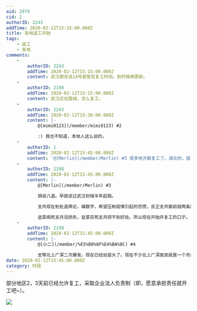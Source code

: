 ```yaml
---
aid: 2979
cid: 2
authorID: 2243
addTime: 2020-02-12T15:15:00.000Z
title: 各地返工开始
tags:
    - 返工
    - 各地
comments:
    -
        authorID: 2243
        addTime: 2020-02-12T15:15:00.000Z
        content: 武汉朋友说14号是暂定复工时间。到时候再更新。
    -
        authorID: 2198
        addTime: 2020-02-12T15:15:00.000Z
        content: 武汉还在围城，怎么复工。
    -
        authorID: 2243
        addTime: 2020-02-12T15:30:00.000Z
        content: |-
            @[mimi0123](/member/mimi0123) #2

            :) 我也不知道，本地人这么说的。
    -
        authorID: 1
        addTime: 2020-02-12T15:45:00.000Z
        content: '@[Merlin](/member/Merlin) #3 很多地方都复工了。湖北的，就不要想了……'
    -
        authorID: 2198
        addTime: 2020-02-12T15:45:00.000Z
        content: |-
            @[Merlin](/member/Merlin) #3

            胡说八道。早就说过武汉封城半年起跳。

            支共现在到处造舆论，编数字，希望压制疫情引起的恐慌，反正支共面前就两条路，要么复工病死，要么不复工穷死。

            韭菜病死支共没损失，韭菜穷死支共捞不到好处。所以现在开始开复工的口子。
    -
        authorID: 2198
        addTime: 2020-02-12T15:45:00.000Z
        content: |-
            @[小二](/member/%E5%B0%8F%E4%BA%8C) #4

            坐等北上广深二次爆发。现在已经幼苗头了。现在不少北上广深居民就是一个月前的武汉，自我感觉良好，对疫情蜜汁自信。阿Q精神可见一斑。
date: 2020-02-12T15:45:00.000Z
category: 时政
---
```


部分地区2，3天前已经允许复工，采取企业法人负责制（即，愿意承担责任就开工吧~）。

![](https://imgur.com/NnwnwFg.jpg)
